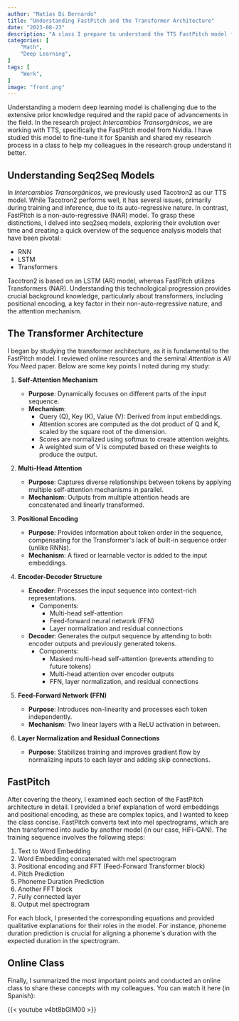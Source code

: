 ```yaml
---
author: "Matías Di Bernardo"
title: "Understanding FastPitch and the Transformer Architecture"
date: "2023-08-23"
description: "A class I prepare to understand the TTS FastPitch model focusing on the Transformer architecture."
categories: [
    "Math",
    "Deep Learning",
]
tags: [
    "Work",
]
image: "front.png"
---
```


Understanding a modern deep learning model is challenging due to the extensive prior knowledge required and the rapid pace of advancements in the field. In the research project *Intercambios Transorgánicos*, we are working with TTS, specifically the FastPitch model from Nvidia. I have studied this model to fine-tune it for Spanish and shared my research process in a class to help my colleagues in the research group understand it better.

## Understanding Seq2Seq Models
In *Intercambios Transorgánicos*, we previously used Tacotron2 as our TTS model. While Tacotron2 performs well, it has several issues, primarily during training and inference, due to its auto-regressive nature. In contrast, FastPitch is a non-auto-regressive (NAR) model. To grasp these distinctions, I delved into seq2seq models, exploring their evolution over time and creating a quick overview of the sequence analysis models that have been pivotal:

- RNN
- LSTM
- Transformers

Tacotron2 is based on an LSTM (AR) model, whereas FastPitch utilizes Transformers (NAR). Understanding this technological progression provides crucial background knowledge, particularly about transformers, including positional encoding, a key factor in their non-auto-regressive nature, and the attention mechanism.

## The Transformer Architecture
I began by studying the transformer architecture, as it is fundamental to the FastPitch model. I reviewed online resources and the seminal *Attention is All You Need* paper. Below are some key points I noted during my study:

1. **Self-Attention Mechanism**  
   - **Purpose**: Dynamically focuses on different parts of the input sequence.  
   - **Mechanism**:  
     - Query (Q), Key (K), Value (V): Derived from input embeddings.  
     - Attention scores are computed as the dot product of Q and K, scaled by the square root of the dimension.  
     - Scores are normalized using softmax to create attention weights.  
     - A weighted sum of V is computed based on these weights to produce the output.  

2. **Multi-Head Attention**  
   - **Purpose**: Captures diverse relationships between tokens by applying multiple self-attention mechanisms in parallel.  
   - **Mechanism**: Outputs from multiple attention heads are concatenated and linearly transformed.  

3. **Positional Encoding**  
   - **Purpose**: Provides information about token order in the sequence, compensating for the Transformer's lack of built-in sequence order (unlike RNNs).  
   - **Mechanism**: A fixed or learnable vector is added to the input embeddings.  

4. **Encoder-Decoder Structure**  
   - **Encoder**: Processes the input sequence into context-rich representations.  
     - Components:  
       - Multi-head self-attention  
       - Feed-forward neural network (FFN)  
       - Layer normalization and residual connections  
   - **Decoder**: Generates the output sequence by attending to both encoder outputs and previously generated tokens.  
     - Components:  
       - Masked multi-head self-attention (prevents attending to future tokens)  
       - Multi-head attention over encoder outputs  
       - FFN, layer normalization, and residual connections  

5. **Feed-Forward Network (FFN)**  
   - **Purpose**: Introduces non-linearity and processes each token independently.  
   - **Mechanism**: Two linear layers with a ReLU activation in between.  

6. **Layer Normalization and Residual Connections**  
   - **Purpose**: Stabilizes training and improves gradient flow by normalizing inputs to each layer and adding skip connections.  

## FastPitch
After covering the theory, I examined each section of the FastPitch architecture in detail. I provided a brief explanation of word embeddings and positional encoding, as these are complex topics, and I wanted to keep the class concise.
FastPitch converts text into mel spectrograms, which are then transformed into audio by another model (in our case, HiFi-GAN). The training sequence involves the following steps:

1. Text to Word Embedding  
2. Word Embedding concatenated with mel spectrogram  
3. Positional encoding and FFT (Feed-Forward Transformer block)  
4. Pitch Prediction  
5. Phoneme Duration Prediction  
6. Another FFT block  
7. Fully connected layer  
8. Output mel spectrogram  

For each block, I presented the corresponding equations and provided qualitative explanations for their roles in the model. For instance, phoneme duration prediction is crucial for aligning a phoneme's duration with the expected duration in the spectrogram.

## Online Class
Finally, I summarized the most important points and conducted an online class to share these concepts with my colleagues. You can watch it here (in Spanish):

{{< youtube v4bt8bGIM00 >}}

